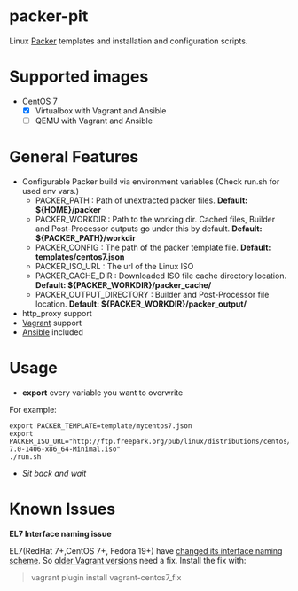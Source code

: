packer-pit
==========

Linux [Packer](http://www.packer.io) templates and installation and configuration scripts.

# Supported images
- CentOS 7 
  - [x] Virtualbox with Vagrant and Ansible
  - [ ] QEMU with Vagrant and Ansible

# General Features
* Configurable Packer build via environment variables (Check run.sh for used env vars.)
  * PACKER_PATH : Path of unextracted packer files. **Default: ${HOME}/packer**
  * PACKER_WORKDIR : Path to the working dir. Cached files, Builder and Post-Processor outputs go under this by default. **Default: ${PACKER_PATH}/workdir**
  * PACKER_CONFIG : The path of the packer template file. **Default: templates/centos7.json**
  * PACKER_ISO_URL : The url of the Linux ISO
  * PACKER_CACHE_DIR : Downloaded ISO file cache directory location. **Default: ${PACKER_WORKDIR}/packer_cache/**
  * PACKER_OUTPUT_DIRECTORY : Builder and Post-Processor file location. **Default: ${PACKER_WORKDIR}/packer_output/**
* http_proxy support
* [Vagrant](http://www.vagrantup.com) support
* [Ansible](http://www.ansible.com) included

# Usage

* **export** every variable you want to overwrite

For example: 
```
export PACKER_TEMPLATE=template/mycentos7.json
export PACKER_ISO_URL="http://ftp.freepark.org/pub/linux/distributions/centos/7/isos/x86_64/CentOS-7.0-1406-x86_64-Minimal.iso"
./run.sh
```
* *Sit back and wait*

# Known Issues

**EL7 Interface naming issue**

EL7(RedHat 7+,CentOS 7+, Fedora 19+) have [changed its interface naming scheme](http://www.freedesktop.org/wiki/Software/systemd/PredictableNetworkInterfaceNames/). So [older Vagrant versions](https://github.com/mitchellh/vagrant/pull/4195) need a fix.
Install the fix with:
> vagrant plugin install vagrant-centos7_fix
